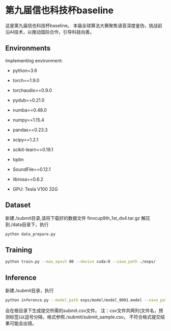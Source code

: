 # 第九届信也科技杯baseline


这是第九届信也科技杯baseline。 
本届全球算法大赛聚焦语音深度鉴伪，挑战前沿AI技术，以推动国际合作，引导科技向善。


## Environments
Implementing environment:  
- python=3.6
- torch==1.9.0
- torchaudio==0.9.0
- pydub==0.21.0
- numba==0.48.0
- numpy==1.15.4
- pandas==0.23.3
- scipy==1.2.1
- scikit-learn==0.19.1
- tqdm
- SoundFile==0.12.1
- librosa==0.6.2

- GPU: Tesla V100 32G  



## Dataset

新建./submit目录,请将下载好的数据文件 finvcup9th_1st_ds4.tar.gz 解压到./data目录下，执行
```bash
python data_prepare.py
```


## Training

```bash
python train.py --max_epoch 80 --device cuda:0 --save_path ./exps/
```


## Inference

新建./submit目录，执行
```bash
python inference.py --model_path exps/model/model_0001.model --save_path ./submit/submit.csv
```
会在根目录下生成提交所需的submit.csv文件。
注：csv文件共两列(文件名，预测标签)以逗号分隔，格式参照./submit/submit_sample.csv。
    不符合格式提交结果可能会出错。

